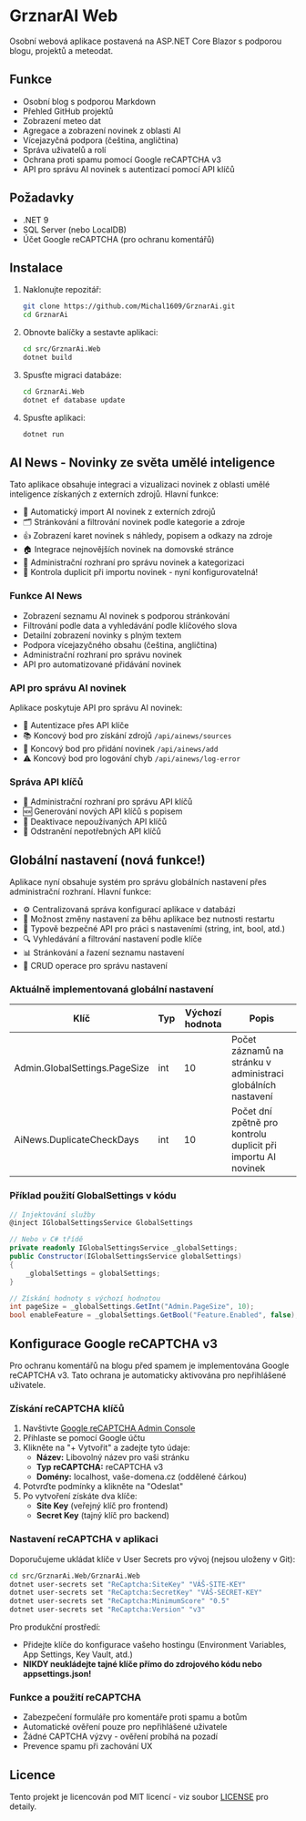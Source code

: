 # GrznarAI Web

Osobní webová aplikace postavená na ASP.NET Core Blazor s podporou blogu, projektů a meteodat.

## Funkce

- Osobní blog s podporou Markdown
- Přehled GitHub projektů
- Zobrazení meteo dat
- Agregace a zobrazení novinek z oblasti AI
- Vícejazyčná podpora (čeština, angličtina)
- Správa uživatelů a rolí
- Ochrana proti spamu pomocí Google reCAPTCHA v3
- API pro správu AI novinek s autentizací pomocí API klíčů

## Požadavky

- .NET 9
- SQL Server (nebo LocalDB)
- Účet Google reCAPTCHA (pro ochranu komentářů)

## Instalace

1. Naklonujte repozitář:
   ```bash
   git clone https://github.com/Michal1609/GrznarAi.git
   cd GrznarAi
   ```

2. Obnovte balíčky a sestavte aplikaci:
   ```bash
   cd src/GrznarAi.Web
   dotnet build
   ```

3. Spusťte migraci databáze:
   ```bash
   cd GrznarAi.Web
   dotnet ef database update
   ```

4. Spusťte aplikaci:
   ```bash
   dotnet run
   ```

## AI News - Novinky ze světa umělé inteligence

Tato aplikace obsahuje integraci a vizualizaci novinek z oblasti umělé inteligence získaných z externích zdrojů. Hlavní funkce:

- 💊 Automatický import AI novinek z externích zdrojů
- 🗂️ Stránkování a filtrování novinek podle kategorie a zdroje
- 👍 Zobrazení karet novinek s náhledy, popisem a odkazy na zdroje
- 🏠 Integrace nejnovějších novinek na domovské stránce
- 🚀 Administrační rozhraní pro správu novinek a kategorizaci
- 🧠 Kontrola duplicit při importu novinek - nyní konfigurovatelná!

### Funkce AI News

- Zobrazení seznamu AI novinek s podporou stránkování
- Filtrování podle data a vyhledávání podle klíčového slova
- Detailní zobrazení novinky s plným textem
- Podpora vícejazyčného obsahu (čeština, angličtina)
- Administrační rozhraní pro správu novinek
- API pro automatizované přidávání novinek

### API pro správu AI novinek

Aplikace poskytuje API pro správu AI novinek:

- 🔑 Autentizace přes API klíče
- 📚 Koncový bod pro získání zdrojů `/api/ainews/sources`
- 📝 Koncový bod pro přidání novinek `/api/ainews/add`
- ⚠️ Koncový bod pro logování chyb `/api/ainews/log-error`

### Správa API klíčů

- 🔐 Administrační rozhraní pro správu API klíčů
- 🆕 Generování nových API klíčů s popisem
- 🛑 Deaktivace nepoužívaných API klíčů
- 🧹 Odstranění nepotřebných API klíčů

## Globální nastavení (nová funkce!)

Aplikace nyní obsahuje systém pro správu globálních nastavení přes administrační rozhraní. Hlavní funkce:

- ⚙️ Centralizovaná správa konfigurací aplikace v databázi
- 🔄 Možnost změny nastavení za běhu aplikace bez nutnosti restartu
- 🧩 Typově bezpečné API pro práci s nastaveními (string, int, bool, atd.)
- 🔍 Vyhledávání a filtrování nastavení podle klíče
- 📊 Stránkování a řazení seznamu nastavení
- 📝 CRUD operace pro správu nastavení

### Aktuálně implementovaná globální nastavení

| Klíč | Typ | Výchozí hodnota | Popis |
|------|-----|-----------------|-------|
| Admin.GlobalSettings.PageSize | int | 10 | Počet záznamů na stránku v administraci globálních nastavení |
| AiNews.DuplicateCheckDays | int | 10 | Počet dní zpětně pro kontrolu duplicit při importu AI novinek |

### Příklad použití GlobalSettings v kódu

```csharp
// Injektování služby
@inject IGlobalSettingsService GlobalSettings

// Nebo v C# třídě
private readonly IGlobalSettingsService _globalSettings;
public Constructor(IGlobalSettingsService globalSettings)
{
    _globalSettings = globalSettings;
}

// Získání hodnoty s výchozí hodnotou
int pageSize = _globalSettings.GetInt("Admin.PageSize", 10);
bool enableFeature = _globalSettings.GetBool("Feature.Enabled", false);
```

## Konfigurace Google reCAPTCHA v3

Pro ochranu komentářů na blogu před spamem je implementována Google reCAPTCHA v3. Tato ochrana je automaticky aktivována pro nepřihlášené uživatele.

### Získání reCAPTCHA klíčů

1. Navštivte [Google reCAPTCHA Admin Console](https://www.google.com/recaptcha/admin)
2. Přihlaste se pomocí Google účtu
3. Klikněte na "+ Vytvořit" a zadejte tyto údaje:
   - **Název:** Libovolný název pro vaši stránku
   - **Typ reCAPTCHA:** reCAPTCHA v3
   - **Domény:** localhost, vaše-domena.cz (oddělené čárkou)
4. Potvrďte podmínky a klikněte na "Odeslat"
5. Po vytvoření získáte dva klíče:
   - **Site Key** (veřejný klíč pro frontend)
   - **Secret Key** (tajný klíč pro backend)

### Nastavení reCAPTCHA v aplikaci

Doporučujeme ukládat klíče v User Secrets pro vývoj (nejsou uloženy v Git):

```bash
cd src/GrznarAi.Web/GrznarAi.Web
dotnet user-secrets set "ReCaptcha:SiteKey" "VÁŠ-SITE-KEY"
dotnet user-secrets set "ReCaptcha:SecretKey" "VÁŠ-SECRET-KEY"
dotnet user-secrets set "ReCaptcha:MinimumScore" "0.5"
dotnet user-secrets set "ReCaptcha:Version" "v3"
```

Pro produkční prostředí:
- Přidejte klíče do konfigurace vašeho hostingu (Environment Variables, App Settings, Key Vault, atd.)
- **NIKDY neukládejte tajné klíče přímo do zdrojového kódu nebo appsettings.json!**

### Funkce a použití reCAPTCHA

- Zabezpečení formuláře pro komentáře proti spamu a botům
- Automatické ověření pouze pro nepřihlášené uživatele
- Žádné CAPTCHA výzvy - ověření probíhá na pozadí
- Prevence spamu při zachování UX

## Licence

Tento projekt je licencován pod MIT licencí - viz soubor [LICENSE](LICENSE) pro detaily. 